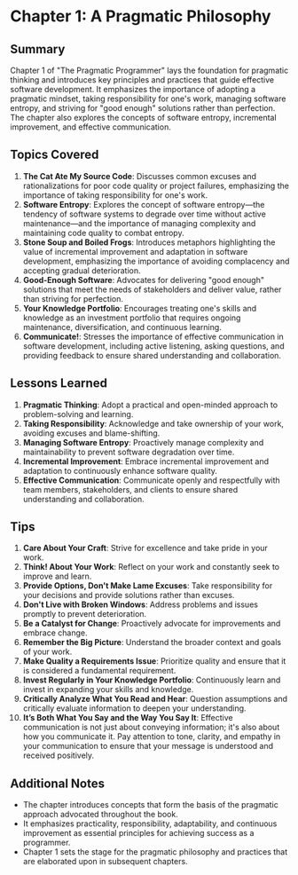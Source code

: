 # Chapter 1: A Pragmatic Philosophy

## Summary

Chapter 1 of "The Pragmatic Programmer" lays the foundation for pragmatic thinking and introduces key principles and practices that guide effective software development. It emphasizes the importance of adopting a pragmatic mindset, taking responsibility for one's work, managing software entropy, and striving for "good enough" solutions rather than perfection. The chapter also explores the concepts of software entropy, incremental improvement, and effective communication.

## Topics Covered

1. **The Cat Ate My Source Code**: Discusses common excuses and rationalizations for poor code quality or project failures, emphasizing the importance of taking responsibility for one's work.
2. **Software Entropy**: Explores the concept of software entropy—the tendency of software systems to degrade over time without active maintenance—and the importance of managing complexity and maintaining code quality to combat entropy.
3. **Stone Soup and Boiled Frogs**: Introduces metaphors highlighting the value of incremental improvement and adaptation in software development, emphasizing the importance of avoiding complacency and accepting gradual deterioration.
4. **Good-Enough Software**: Advocates for delivering "good enough" solutions that meet the needs of stakeholders and deliver value, rather than striving for perfection.
5. **Your Knowledge Portfolio**: Encourages treating one's skills and knowledge as an investment portfolio that requires ongoing maintenance, diversification, and continuous learning.
6. **Communicate!**: Stresses the importance of effective communication in software development, including active listening, asking questions, and providing feedback to ensure shared understanding and collaboration.

## Lessons Learned

1. **Pragmatic Thinking**: Adopt a practical and open-minded approach to problem-solving and learning.
2. **Taking Responsibility**: Acknowledge and take ownership of your work, avoiding excuses and blame-shifting.
3. **Managing Software Entropy**: Proactively manage complexity and maintainability to prevent software degradation over time.
4. **Incremental Improvement**: Embrace incremental improvement and adaptation to continuously enhance software quality.
5. **Effective Communication**: Communicate openly and respectfully with team members, stakeholders, and clients to ensure shared understanding and collaboration.

## Tips

1. **Care About Your Craft**: Strive for excellence and take pride in your work.
2. **Think! About Your Work**: Reflect on your work and constantly seek to improve and learn.
3. **Provide Options, Don't Make Lame Excuses**: Take responsibility for your decisions and provide solutions rather than excuses.
4. **Don't Live with Broken Windows**: Address problems and issues promptly to prevent deterioration.
5. **Be a Catalyst for Change**: Proactively advocate for improvements and embrace change.
6. **Remember the Big Picture**: Understand the broader context and goals of your work.
7. **Make Quality a Requirements Issue**: Prioritize quality and ensure that it is considered a fundamental requirement.
8. **Invest Regularly in Your Knowledge Portfolio**: Continuously learn and invest in expanding your skills and knowledge.
9. **Critically Analyze What You Read and Hear**: Question assumptions and critically evaluate information to deepen your understanding.
10. **It’s Both What You Say and the Way You Say It**: Effective communication is not just about conveying information; it's also about how you communicate it. Pay attention to tone, clarity, and empathy in your communication to ensure that your message is understood and received positively.

## Additional Notes

- The chapter introduces concepts that form the basis of the pragmatic approach advocated throughout the book.
- It emphasizes practicality, responsibility, adaptability, and continuous improvement as essential principles for achieving success as a programmer.
- Chapter 1 sets the stage for the pragmatic philosophy and practices that are elaborated upon in subsequent chapters.
